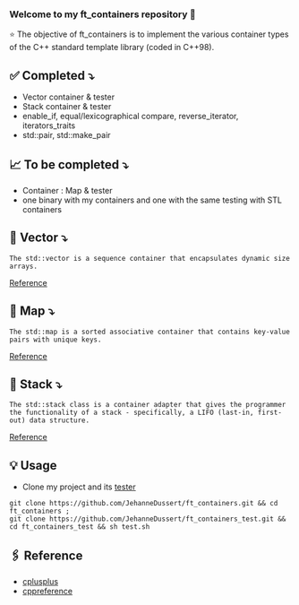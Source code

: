 ### Welcome to my ft_containers repository 👋

⭐️ The objective of ft_containers is to implement the various container types of the C++ standard template library (coded in C++98).

## ✅ Completed ⤵️
- Vector container & tester
- Stack container & tester
- enable_if, equal/lexicographical compare, reverse_iterator, iterators_traits
- std::pair, std::make_pair

## 📈 To be completed ⤵️
- Container : Map & tester
- one binary with my containers and one with the same testing with STL containers

## 🔎 Vector ⤵️

```
The std::vector is a sequence container that encapsulates dynamic size arrays.
```
[Reference](https://en.cppreference.com/w/cpp/container/vector)


## 🔎 Map ⤵️

```
The std::map is a sorted associative container that contains key-value pairs with unique keys.
```
[Reference](https://en.cppreference.com/w/cpp/container/map)

## 🔎 Stack ⤵️

```
The std::stack class is a container adapter that gives the programmer the functionality of a stack - specifically, a LIFO (last-in, first-out) data structure.
```
[Reference](https://en.cppreference.com/w/cpp/container/stack)

## 💡 Usage

- Clone my project and its [tester](https://github.com/JehanneDussert/ft_containers_test)

```
git clone https://github.com/JehanneDussert/ft_containers.git && cd ft_containers ;
git clone https://github.com/JehanneDussert/ft_containers_test.git && cd ft_containers_test && sh test.sh
```


## 🖇 Reference
- [cplusplus](https://www.cplusplus.com/reference/)
- [cppreference](https://en.cppreference.com/w/)

